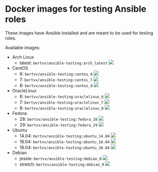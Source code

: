 # Docker images for testing Ansible roles

These images have Ansible installed and are meant to be used for testing roles.

Available images:

- Arch Linux
    - latest: `bertvv/ansible-testing:arch_latest` [![](https://images.microbadger.com/badges/image/bertvv/ansible-testing:arch_latest.svg)](https://microbadger.com/images/bertvv/ansible-testing "Get your own image badge on microbadger.com")
- CentOS
    - 6: `bertvv/ansible-testing:centos_6` [![](https://images.microbadger.com/badges/image/bertvv/ansible-testing:centos_6.svg)](https://microbadger.com/images/bertvv/ansible-testing "Get your own image badge on microbadger.com")
    - 7: `bertvv/ansible-testing:centos_7` [![](https://images.microbadger.com/badges/image/bertvv/ansible-testing:centos_7.svg)](https://microbadger.com/images/bertvv/ansible-testing "Get your own image badge on microbadger.com")
    - 8: `bertvv/ansible-testing:centos_8` [![](https://images.microbadger.com/badges/image/bertvv/ansible-testing:centos_7.svg)](https://microbadger.com/images/bertvv/ansible-testing "Get your own image badge on microbadger.com")
- OracleLinux
    - 6: `bertvv/ansible-testing:oraclelinux_6` [![](https://images.microbadger.com/badges/image/bertvv/ansible-testing:centos_6.svg)](https://microbadger.com/images/bertvv/ansible-testing "Get your own image badge on microbadger.com")
    - 7: `bertvv/ansible-testing:oraclelinux_7` [![](https://images.microbadger.com/badges/image/bertvv/ansible-testing:centos_7.svg)](https://microbadger.com/images/bertvv/ansible-testing "Get your own image badge on microbadger.com")
    - 8: `bertvv/ansible-testing:oraclelinux_8` [![](https://images.microbadger.com/badges/image/bertvv/ansible-testing:centos_7.svg)](https://microbadger.com/images/bertvv/ansible-testing "Get your own image badge on microbadger.com")    
- Fedora:
    - 28: `bertvv/ansible-testing:fedora_28` [![](https://images.microbadger.com/badges/image/bertvv/ansible-testing:fedora_28.svg)](https://microbadger.com/images/bertvv/ansible-testing "Get your own image badge on microbadger.com")
    - 29: `bertvv/ansible-testing:fedora_29` [![](https://images.microbadger.com/badges/image/bertvv/ansible-testing:fedora_29.svg)](https://microbadger.com/images/bertvv/ansible-testing "Get your own image badge on microbadger.com")
- Ubuntu
    - 14.04: `bertvv/ansible-testing:ubuntu_14.04` [![](https://images.microbadger.com/badges/image/bertvv/ansible-testing:ubuntu_14.04.svg)](https://microbadger.com/images/bertvv/ansible-testing "Get your own image badge on microbadger.com")
    - 16.04: `bertvv/ansible-testing:ubuntu_16.04` [![](https://images.microbadger.com/badges/image/bertvv/ansible-testing:ubuntu_16.04.svg)](https://microbadger.com/images/bertvv/ansible-testing "Get your own image badge on microbadger.com")
    - 18.04: `bertvv/ansible-testing:ubuntu_18.04` [![](https://images.microbadger.com/badges/image/bertvv/ansible-testing:ubuntu_18.04.svg)](https://microbadger.com/images/bertvv/ansible-testing "Get your own image badge on microbadger.com")
- Debian
    - jessie: `bertvv/ansible-testing:debian_8` [![](https://images.microbadger.com/badges/image/bertvv/ansible-testing:debian_8.svg)](https://microbadger.com/images/bertvv/ansible-testing "Get your own image badge on microbadger.com")
    - stretch: `bertvv/ansible-testing:debian_9` [![](https://images.microbadger.com/badges/image/bertvv/ansible-testing:debian_9.svg)](https://microbadger.com/images/bertvv/ansible-testing "Get your own image badge on microbadger.com")
